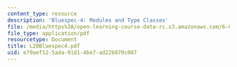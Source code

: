 ```yaml
---
content_type: resource
description: 'Bluespec-4: Modules and Type Classes'
file: /media/https%3A/open-learning-course-data-rc.s3.amazonaws.com/6-827-multithreaded-parallelism-languages-and-compilers-fall-2002/e79aef125ada91d14be7ad22b870c007_L20Bluespec4.pdf
file_type: application/pdf
resourcetype: Document
title: L20Bluespec4.pdf
uid: e79aef12-5ada-91d1-4be7-ad22b870c007
---
```

